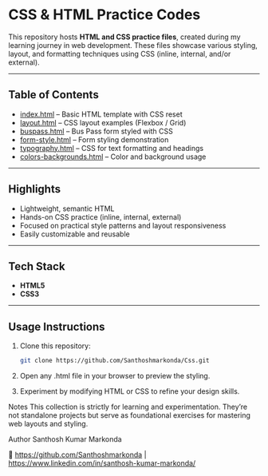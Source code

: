 # CSS & HTML Practice Codes

This repository hosts **HTML and CSS practice files**, created during my learning journey in web development. These files showcase various styling, layout, and formatting techniques using CSS (inline, internal, and/or external).

---

##  Table of Contents
- [index.html](./index.html) – Basic HTML template with CSS reset  
- [layout.html](./layout.html) – CSS layout examples (Flexbox / Grid)  
- [buspass.html](./buspass.html) – Bus Pass form styled with CSS  
- [form-style.html](./form-style.html) – Form styling demonstration  
- [typography.html](./typography.html) – CSS for text formatting and headings  
- [colors-backgrounds.html](./colors-backgrounds.html) – Color and background usage  

---

##  Highlights
- Lightweight, semantic HTML
- Hands-on CSS practice (inline, internal, external)
- Focused on practical style patterns and layout responsiveness
- Easily customizable and reusable

---

##  Tech Stack
- **HTML5**
- **CSS3**

---

##  Usage Instructions
1. Clone this repository:
   ```bash
   git clone https://github.com/Santhoshmarkonda/Css.git
   
2. Open any .html file in your browser to preview the styling.

3. Experiment by modifying HTML or CSS to refine your design skills.

Notes
This collection is strictly for learning and experimentation. They’re not standalone projects but serve as foundational exercises for mastering web layouts and styling.

Author
Santhosh Kumar Markonda

🔗 https://github.com/Santhoshmarkonda | https://www.linkedin.com/in/santhosh-kumar-markonda/
